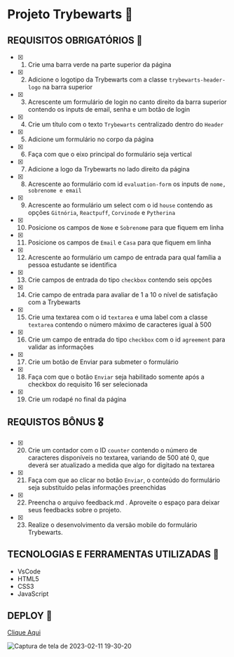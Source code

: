 # Projeto Trybewarts 🚀

## REQUISITOS OBRIGATÓRIOS :robot:

- [x] 1. Crie uma barra verde na parte superior da página

- [x] 2. Adicione o logotipo da Trybewarts com a classe `trybewarts-header-logo` na barra superior

- [x] 3. Acrescente um formulário de login no canto direito da barra superior contendo os inputs de email, senha e um botão de login

- [x] 4. Crie um título com o texto `Trybewarts` centralizado dentro do `Header`

- [x] 5. Adicione um formulário no corpo da página

- [x] 6. Faça com que o eixo principal do formulário seja vertical

- [x] 7. Adicione a logo da Trybewarts no lado direito da página

- [x] 8. Acrescente ao formulário com id `evaluation-form` os inputs de `nome, sobrenome e email`

- [x] 9. Acrescente ao formulário um select com o id `house` contendo as opções `Gitnória`, `Reactpuff`, `Corvinode` e `Pytherina`

- [x] 10. Posicione os campos de `Nome` e `Sobrenome` para que fiquem em linha

- [x] 11. Posicione os campos de `Email` e `Casa` para que fiquem em linha

- [x] 12. Acrescente ao formulário um campo de entrada para qual família a pessoa estudante se identifica

- [x] 13. Crie campos de entrada do tipo `checkbox` contendo seis opções

- [x] 14. Crie campo de entrada para avaliar de 1 a 10 o nível de satisfação com a Trybewarts

- [x] 15. Crie uma textarea com o id `textarea` e uma label com a classe `textarea` contendo o número máximo de caracteres igual à 500

- [x] 16. Crie um campo de entrada do tipo `checkbox` com o id `agreement` para validar as informações

- [x] 17. Crie um botão de Enviar para submeter o formulário

- [x] 18. Faça com que o botão `Enviar` seja habilitado somente após a checkbox do requisito 16 ser selecionada

- [x] 19. Crie um rodapé no final da página

## REQUISTOS BÔNUS :medal_military:

- [x] 20. Crie um contador com o ID `counter` contendo o número de caracteres disponíveis no textarea, variando de 500 até 0, que deverá ser atualizado a medida que algo for digitado na textarea

- [x] 21. Faça com que ao clicar no botão `Enviar`, o conteúdo do formulário seja substituído pelas informações preenchidas

- [x] 22. Preencha o arquivo feedback.md . Aproveite o espaço para deixar seus feedbacks sobre o projeto.

- [x] 23. Realize o desenvolvimento da versão mobile do formulário Trybewarts.

## TECNOLOGIAS E FERRAMENTAS UTILIZADAS :robot:
- VsCode
- HTML5
- CSS3
- JavaScript

## DEPLOY :runner:
[Clique Aqui](https://gustavogss.github.io/trybewarts-project/)

![Captura de tela de 2023-02-11 19-30-20](https://user-images.githubusercontent.com/20332960/218283817-dc90ee5a-b7fd-406b-86e3-1d10ea71ad5e.png)


